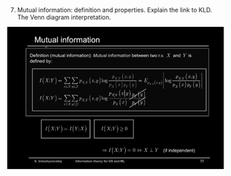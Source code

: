 7. Mutual information: definition and properties. Explain the link to KLD. The Venn diagram interpretation.

![Mutual_information](../images/Mutual_information.png)

